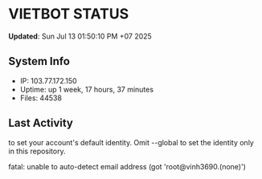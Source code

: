 # VIETBOT STATUS
**Updated**: Sun Jul 13 01:50:10 PM +07 2025

## System Info
- IP: 103.77.172.150
- Uptime: up 1 week, 17 hours, 37 minutes
- Files: 44538

## Last Activity

to set your account's default identity.
Omit --global to set the identity only in this repository.

fatal: unable to auto-detect email address (got 'root@vinh3690.(none)')
